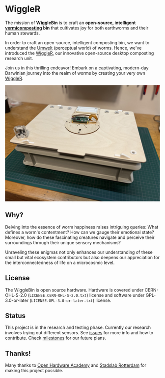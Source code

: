 # WiggleR

The mission of **WiggleBin** is to craft an **open-source, intelligent [vermicomposting](https://en.wikipedia.org/wiki/Vermicompost) bin** that cultivates joy for both earthworms and their human stewards. 

In order to craft an open-source, intelligent composting bin, we want to understand the [Umwelt](https://en.wikipedia.org/wiki/Umwelt) (perceptual world) of worms. Hence, we've introduced the [WiggleR](./BUILD.md), our innovative open-source desktop composting research unit.

Join us in this thrilling endeavor! Embark on a captivating, modern-day Darwinian journey into the realm of worms by creating your very own [WiggleR](./BUILD.md).

![WiggleR - innovative open-source desktop composting research unit](./Images/WiggleRBasicSetup.jpg)

## Why?

Delving into the essence of worm happiness raises intriguing queries: What defines a worm's contentment? How can we gauge their emotional state? Moreover, how do these fascinating creatures navigate and perceive their surroundings through their unique sensory mechanisms?

Unraveling these enigmas not only enhances our understanding of these small but vital ecosystem contributors but also deepens our appreciation for the interconnectedness of life on a microcosmic level.

## License

The WiggleBin is open source hardware. Hardware is covered under CERN-OHL-S-2.0 (`LICENSE.CERN-OHL-S-2.0.txt`) license and software under GPL-3.0-or-later (`LICENSE.GPL-3.0-or-later.txt`) license.

## Status

This project is in the research and testing phase. Currently our research involves trying out different sensors. See [issues](https://github.com/studiorabota/wiggle-bin/issues) for more info and how to contribute. Check [milestones](https://github.com/studiorabota/wiggle-bin/milestones) for our future plans.

## Thanks!

Many thanks to [Open Hardware Academy](https://www.openhardware.academy/01_Welcome.html) and [Stadslab Rotterdam](https://stadslabrotterdam.nl/) for making this project possible.